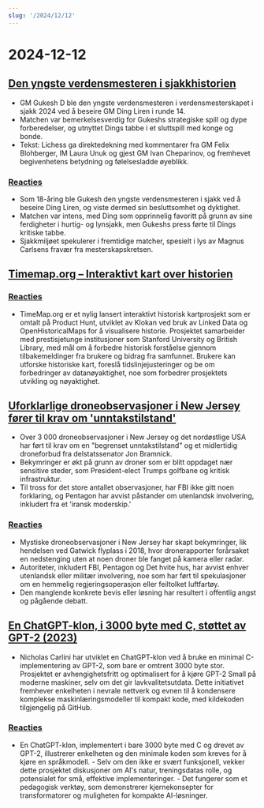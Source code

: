 ```yaml
---
slug: '/2024/12/12'
---
```


# 2024-12-12

## [Den yngste verdensmesteren i sjakkhistorien](https://lichess.org/@/Lichess/blog/wcc-2024-round-14-gukesh-becomes-the-youngest-world-champion-in-history/cDggdNZw)

- GM Gukesh D ble den yngste verdensmesteren i verdensmesterskapet i sjakk 2024 ved å beseire GM Ding Liren i runde 14.
- Matchen var bemerkelsesverdig for Gukeshs strategiske spill og dype forberedelser, og utnyttet Dings tabbe i et sluttspill med konge og bonde.
- Tekst: Lichess ga direktedekning med kommentarer fra GM Felix Blohberger, IM Laura Unuk og gjest GM Ivan Cheparinov, og fremhevet begivenhetens betydning og følelsesladde øyeblikk.

### [Reacties](https://news.ycombinator.com/item?id=42398952)

- Som 18-åring ble Gukesh den yngste verdensmesteren i sjakk ved å beseire Ding Liren, og viste dermed sin besluttsomhet og dyktighet.
- Matchen var intens, med Ding som opprinnelig favoritt på grunn av sine ferdigheter i hurtig- og lynsjakk, men Gukeshs press førte til Dings kritiske tabbe.
- Sjakkmiljøet spekulerer i fremtidige matcher, spesielt i lys av Magnus Carlsens fravær fra mesterskapskretsen.

## [Timemap.org – Interaktivt kart over historien](https://www.oldmapsonline.org/en/history/regions)

### [Reacties](https://news.ycombinator.com/item?id=42397550)

- TimeMap.org er et nylig lansert interaktivt historisk kartprosjekt som er omtalt på Product Hunt, utviklet av Klokan ved bruk av Linked Data og OpenHistoricalMaps for å visualisere historie. Prosjektet samarbeider med prestisjetunge institusjoner som Stanford University og British Library, med mål om å forbedre historisk forståelse gjennom tilbakemeldinger fra brukere og bidrag fra samfunnet. Brukere kan utforske historiske kart, foreslå tidslinjejusteringer og be om forbedringer av datanøyaktighet, noe som forbedrer prosjektets utvikling og nøyaktighet.

## [Uforklarlige droneobservasjoner i New Jersey fører til krav om 'unntakstilstand'](https://www.theguardian.com/us-news/2024/dec/11/new-jersey-drone-sightings-state-of-emergency)

- Over 3 000 droneobservasjoner i New Jersey og det nordøstlige USA har ført til krav om en "begrenset unntakstilstand" og et midlertidig droneforbud fra delstatssenator Jon Bramnick.
- Bekymringer er økt på grunn av droner som er blitt oppdaget nær sensitive steder, som President-elect Trumps golfbane og kritisk infrastruktur.
- Til tross for det store antallet observasjoner, har FBI ikke gitt noen forklaring, og Pentagon har avvist påstander om utenlandsk involvering, inkludert fra et 'iransk moderskip.'

### [Reacties](https://news.ycombinator.com/item?id=42391443)

- Mystiske droneobservasjoner i New Jersey har skapt bekymringer, lik hendelsen ved Gatwick flyplass i 2018, hvor dronerapporter forårsaket en nedstenging uten at noen droner ble fanget på kamera eller radar.
- Autoriteter, inkludert FBI, Pentagon og Det hvite hus, har avvist enhver utenlandsk eller militær involvering, noe som har ført til spekulasjoner om en hemmelig regjeringsoperasjon eller feiltolket luftfartøy.
- Den manglende konkrete bevis eller løsning har resultert i offentlig angst og pågående debatt.

## [En ChatGPT-klon, i 3000 byte med C, støttet av GPT-2 (2023)](https://nicholas.carlini.com/writing/2023/chat-gpt-2-in-c.html)

- Nicholas Carlini har utviklet en ChatGPT-klon ved å bruke en minimal C-implementering av GPT-2, som bare er omtrent 3000 byte stor. Prosjektet er avhengighetsfritt og optimalisert for å kjøre GPT-2 Small på moderne maskiner, selv om det gir lavkvalitetsutdata. Dette initiativet fremhever enkelheten i nevrale nettverk og evnen til å kondensere komplekse maskinlæringsmodeller til kompakt kode, med kildekoden tilgjengelig på GitHub.

### [Reacties](https://news.ycombinator.com/item?id=42396372)

- En ChatGPT-klon, implementert i bare 3000 byte med C og drevet av GPT-2, illustrerer enkelheten og den minimale koden som kreves for å kjøre en språkmodell. - Selv om den ikke er svært funksjonell, vekker dette prosjektet diskusjoner om AI's natur, treningsdatas rolle, og potensialet for små, effektive implementeringer. - Det fungerer som et pedagogisk verktøy, som demonstrerer kjernekonsepter for transformatorer og muligheten for kompakte AI-løsninger.

<head>
  <meta property="og:title" content="Den yngste verdensmesteren i sjakkhistorien" />
  <meta property="og:type" content="website" />
  <meta property="og:image" content="https://og.cho.sh/api/og/?title=Den%20yngste%20verdensmesteren%20i%20sjakkhistorien&subheading=donderdag%2012%20december%202024%3A%20Samenvatting%20Hacker%20News" />
</head>
